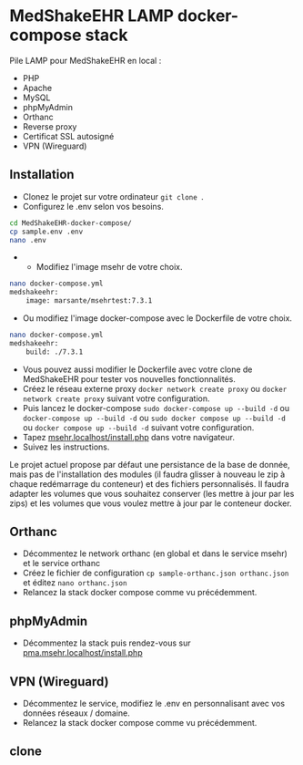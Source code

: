 #  MedShakeEHR LAMP docker-compose stack

Pile LAMP pour MedShakeEHR en local :
* PHP
* Apache
* MySQL
* phpMyAdmin
* Orthanc
* Reverse proxy
* Certificat SSL autosigné
* VPN (Wireguard)

##  Installation
 
* Clonez le projet sur votre ordinateur ```git clone ```.
* Configurez le .env selon vos besoins.

```bash
cd MedShakeEHR-docker-compose/
cp sample.env .env
nano .env
```
* * Modifiez l'image msehr de votre choix. 

```bash
nano docker-compose.yml
medshakeehr:
    image: marsante/msehrtest:7.3.1

```

* Ou modifiez l'image docker-compose avec le Dockerfile de votre choix. 

```bash
nano docker-compose.yml
medshakeehr:
    build: ./7.3.1

```

* Vous pouvez aussi modifier le Dockerfile avec votre clone de MedShakeEHR pour tester vos nouvelles fonctionnalités.
* Créez le réseau externe proxy ```docker network create proxy``` ou ```docker network create proxy``` suivant votre configuration.
* Puis lancez le docker-compose ```sudo docker-compose up --build -d``` ou ```docker-compose up --build -d``` ou ```sudo docker compose up --build -d``` ou ```docker compose up --build -d``` suivant votre configuration.
* Tapez [msehr.localhost/install.php](msehr.localhost/install.php) dans votre navigateur.
* Suivez les instructions.

Le projet actuel propose par défaut une persistance de la base de donnée, mais pas de l'installation des modules (il faudra glisser à nouveau le zip à chaque redémarrage du conteneur) et des fichiers personnalisés. Il faudra adapter les volumes que vous souhaitez conserver (les mettre à jour par les zips) et les volumes que vous voulez mettre à jour par le conteneur docker.

## Orthanc
* Décommentez le network orthanc (en global et dans le service msehr) et le service orthanc
* Créez le fichier de configuration `cp sample-orthanc.json orthanc.json` et éditez `nano orthanc.json`
* Relancez la stack docker compose comme vu précédemment.

## phpMyAdmin
* Décommentez la stack puis rendez-vous sur [pma.msehr.localhost/install.php](pma.msehr.localhost/install.php)

## VPN (Wireguard)
* Décommentez le service, modifiez le .env en personnalisant avec vos données réseaux / domaine.
* Relancez la stack docker compose comme vu précédemment.

## clone